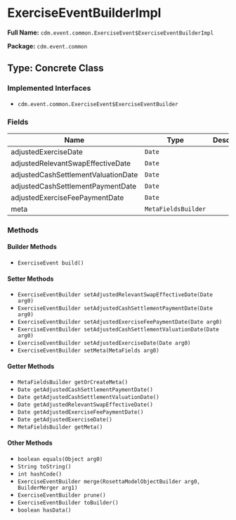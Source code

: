 # ExerciseEventBuilderImpl

**Full Name:** `cdm.event.common.ExerciseEvent$ExerciseEventBuilderImpl`

**Package:** `cdm.event.common`

## Type: Concrete Class

### Implemented Interfaces

- `cdm.event.common.ExerciseEvent$ExerciseEventBuilder`

### Fields

| Name | Type | Description |
|------|------|-------------|
| adjustedExerciseDate | `Date` |  |
| adjustedRelevantSwapEffectiveDate | `Date` |  |
| adjustedCashSettlementValuationDate | `Date` |  |
| adjustedCashSettlementPaymentDate | `Date` |  |
| adjustedExerciseFeePaymentDate | `Date` |  |
| meta | `MetaFieldsBuilder` |  |

### Methods

#### Builder Methods

- `ExerciseEvent build()`

#### Setter Methods

- `ExerciseEventBuilder setAdjustedRelevantSwapEffectiveDate(Date arg0)`
- `ExerciseEventBuilder setAdjustedCashSettlementPaymentDate(Date arg0)`
- `ExerciseEventBuilder setAdjustedExerciseFeePaymentDate(Date arg0)`
- `ExerciseEventBuilder setAdjustedCashSettlementValuationDate(Date arg0)`
- `ExerciseEventBuilder setAdjustedExerciseDate(Date arg0)`
- `ExerciseEventBuilder setMeta(MetaFields arg0)`

#### Getter Methods

- `MetaFieldsBuilder getOrCreateMeta()`
- `Date getAdjustedCashSettlementPaymentDate()`
- `Date getAdjustedCashSettlementValuationDate()`
- `Date getAdjustedRelevantSwapEffectiveDate()`
- `Date getAdjustedExerciseFeePaymentDate()`
- `Date getAdjustedExerciseDate()`
- `MetaFieldsBuilder getMeta()`

#### Other Methods

- `boolean equals(Object arg0)`
- `String toString()`
- `int hashCode()`
- `ExerciseEventBuilder merge(RosettaModelObjectBuilder arg0, BuilderMerger arg1)`
- `ExerciseEventBuilder prune()`
- `ExerciseEventBuilder toBuilder()`
- `boolean hasData()`

